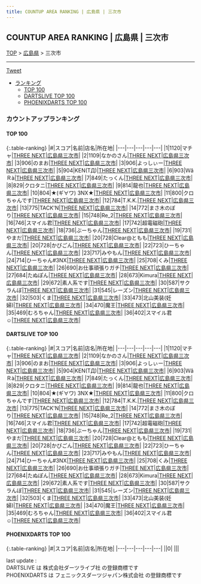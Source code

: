 ```yaml
---
title: COUNTUP AREA RANKING | 広島県 | 三次市
---
```

## COUNTUP AREA RANKING | 広島県 | 三次市

[TOP](/darts/rank/) > [広島県](/darts/rank/広島県/) > 三次市

___

<a href="https://twitter.com/share?ref_src=twsrc%5Etfw" data-text="COUNTUP AREA RANKING | 広島県三次市" class="twitter-share-button" data-hashtags="DARTSLIVE,PHOENIXDARTS,darts,ダーツ" data-show-count="false">Tweet</a>

* [ランキング](#カウントアップランキング)
    * [TOP 100](#top-100)
    * [DARTSLIVE TOP 100](#dartslive-top-100)
    * [PHOENIXDARTS TOP 100](#phoenixdarts-top-100)

### カウントアップランキング

#### TOP 100



{:.table-ranking}
|#|スコア|名前|店名|所在地|
|---|---|---|---|---|
|1|1120|<span class="rank-name-dl">マチャ</span>|<a href="https://search.dartslive.com/jp/shop/eae7c21fb1ffa372fec1ae84bb28bd87">THREE NEXT</a>|<a href="/darts/rank/広島県/三次市">広島県三次市</a>|
|2|1109|<span class="rank-name-dl">なかのさん</span>|<a href="https://search.dartslive.com/jp/shop/eae7c21fb1ffa372fec1ae84bb28bd87">THREE NEXT</a>|<a href="/darts/rank/広島県/三次市">広島県三次市</a>|
|3|906|<span class="rank-name-dl">のまお</span>|<a href="https://search.dartslive.com/jp/shop/eae7c21fb1ffa372fec1ae84bb28bd87">THREE NEXT</a>|<a href="/darts/rank/広島県/三次市">広島県三次市</a>|
|3|906|<span class="rank-name-dl">よっしぃー</span>|<a href="https://search.dartslive.com/jp/shop/eae7c21fb1ffa372fec1ae84bb28bd87">THREE NEXT</a>|<a href="/darts/rank/広島県/三次市">広島県三次市</a>|
|5|904|<span class="rank-name-dl">KEN(TД)</span>|<a href="https://search.dartslive.com/jp/shop/eae7c21fb1ffa372fec1ae84bb28bd87">THREE NEXT</a>|<a href="/darts/rank/広島県/三次市">広島県三次市</a>|
|6|903|<span class="rank-name-dl">ＷâＲà</span>|<a href="https://search.dartslive.com/jp/shop/eae7c21fb1ffa372fec1ae84bb28bd87">THREE NEXT</a>|<a href="/darts/rank/広島県/三次市">広島県三次市</a>|
|7|849|<span class="rank-name-dl">たっくん</span>|<a href="https://search.dartslive.com/jp/shop/eae7c21fb1ffa372fec1ae84bb28bd87">THREE NEXT</a>|<a href="/darts/rank/広島県/三次市">広島県三次市</a>|
|8|829|<span class="rank-name-dl">クロタニ</span>|<a href="https://search.dartslive.com/jp/shop/eae7c21fb1ffa372fec1ae84bb28bd87">THREE NEXT</a>|<a href="/darts/rank/広島県/三次市">広島県三次市</a>|
|9|814|<span class="rank-name-dl">龍也</span>|<a href="https://search.dartslive.com/jp/shop/eae7c21fb1ffa372fec1ae84bb28bd87">THREE NEXT</a>|<a href="/darts/rank/広島県/三次市">広島県三次市</a>|
|10|804|<span class="rank-name-dl">★(ギ∀ワ) 3NX★</span>|<a href="https://search.dartslive.com/jp/shop/eae7c21fb1ffa372fec1ae84bb28bd87">THREE NEXT</a>|<a href="/darts/rank/広島県/三次市">広島県三次市</a>|
|11|800|<span class="rank-name-dl">クロちゃんです</span>|<a href="https://search.dartslive.com/jp/shop/eae7c21fb1ffa372fec1ae84bb28bd87">THREE NEXT</a>|<a href="/darts/rank/広島県/三次市">広島県三次市</a>|
|12|784|<span class="rank-name-dl">T.K.K.</span>|<a href="https://search.dartslive.com/jp/shop/eae7c21fb1ffa372fec1ae84bb28bd87">THREE NEXT</a>|<a href="/darts/rank/広島県/三次市">広島県三次市</a>|
|13|775|<span class="rank-name-dl">TACK&#x27;N</span>|<a href="https://search.dartslive.com/jp/shop/eae7c21fb1ffa372fec1ae84bb28bd87">THREE NEXT</a>|<a href="/darts/rank/広島県/三次市">広島県三次市</a>|
|14|772|<span class="rank-name-dl">まさ木のぼり</span>|<a href="https://search.dartslive.com/jp/shop/eae7c21fb1ffa372fec1ae84bb28bd87">THREE NEXT</a>|<a href="/darts/rank/広島県/三次市">広島県三次市</a>|
|15|748|<span class="rank-name-dl">Re_2</span>|<a href="https://search.dartslive.com/jp/shop/eae7c21fb1ffa372fec1ae84bb28bd87">THREE NEXT</a>|<a href="/darts/rank/広島県/三次市">広島県三次市</a>|
|16|746|<span class="rank-name-dl">スマイル君</span>|<a href="https://search.dartslive.com/jp/shop/eae7c21fb1ffa372fec1ae84bb28bd87">THREE NEXT</a>|<a href="/darts/rank/広島県/三次市">広島県三次市</a>|
|17|742|<span class="rank-name-dl">超電磁砲</span>|<a href="https://search.dartslive.com/jp/shop/eae7c21fb1ffa372fec1ae84bb28bd87">THREE NEXT</a>|<a href="/darts/rank/広島県/三次市">広島県三次市</a>|
|18|736|<span class="rank-name-dl">ぶーちゃん</span>|<a href="https://search.dartslive.com/jp/shop/eae7c21fb1ffa372fec1ae84bb28bd87">THREE NEXT</a>|<a href="/darts/rank/広島県/三次市">広島県三次市</a>|
|19|731|<span class="rank-name-dl">やまだ</span>|<a href="https://search.dartslive.com/jp/shop/eae7c21fb1ffa372fec1ae84bb28bd87">THREE NEXT</a>|<a href="/darts/rank/広島県/三次市">広島県三次市</a>|
|20|728|<span class="rank-name-dl">Clear@ともも</span>|<a href="https://search.dartslive.com/jp/shop/eae7c21fb1ffa372fec1ae84bb28bd87">THREE NEXT</a>|<a href="/darts/rank/広島県/三次市">広島県三次市</a>|
|20|728|<span class="rank-name-dl">かびごん</span>|<a href="https://search.dartslive.com/jp/shop/eae7c21fb1ffa372fec1ae84bb28bd87">THREE NEXT</a>|<a href="/darts/rank/広島県/三次市">広島県三次市</a>|
|22|723|<span class="rank-name-dl">ひーちゃん</span>|<a href="https://search.dartslive.com/jp/shop/eae7c21fb1ffa372fec1ae84bb28bd87">THREE NEXT</a>|<a href="/darts/rank/広島県/三次市">広島県三次市</a>|
|23|717|<span class="rank-name-dl">みやもん</span>|<a href="https://search.dartslive.com/jp/shop/eae7c21fb1ffa372fec1ae84bb28bd87">THREE NEXT</a>|<a href="/darts/rank/広島県/三次市">広島県三次市</a>|
|24|714|<span class="rank-name-dl">ひーちゃん#3NX</span>|<a href="https://search.dartslive.com/jp/shop/eae7c21fb1ffa372fec1ae84bb28bd87">THREE NEXT</a>|<a href="/darts/rank/広島県/三次市">広島県三次市</a>|
|25|708|<span class="rank-name-dl">くみ</span>|<a href="https://search.dartslive.com/jp/shop/eae7c21fb1ffa372fec1ae84bb28bd87">THREE NEXT</a>|<a href="/darts/rank/広島県/三次市">広島県三次市</a>|
|26|690|<span class="rank-name-dl">お仕事頑張りガチ</span>|<a href="https://search.dartslive.com/jp/shop/eae7c21fb1ffa372fec1ae84bb28bd87">THREE NEXT</a>|<a href="/darts/rank/広島県/三次市">広島県三次市</a>|
|27|684|<span class="rank-name-dl">たぬぽん</span>|<a href="https://search.dartslive.com/jp/shop/eae7c21fb1ffa372fec1ae84bb28bd87">THREE NEXT</a>|<a href="/darts/rank/広島県/三次市">広島県三次市</a>|
|28|673|<span class="rank-name-dl">Kimura</span>|<a href="https://search.dartslive.com/jp/shop/eae7c21fb1ffa372fec1ae84bb28bd87">THREE NEXT</a>|<a href="/darts/rank/広島県/三次市">広島県三次市</a>|
|29|672|<span class="rank-name-dl">素人系です</span>|<a href="https://search.dartslive.com/jp/shop/eae7c21fb1ffa372fec1ae84bb28bd87">THREE NEXT</a>|<a href="/darts/rank/広島県/三次市">広島県三次市</a>|
|30|587|<span class="rank-name-dl">サクラんぼ</span>|<a href="https://search.dartslive.com/jp/shop/eae7c21fb1ffa372fec1ae84bb28bd87">THREE NEXT</a>|<a href="/darts/rank/広島県/三次市">広島県三次市</a>|
|31|545|<span class="rank-name-dl">レーズン</span>|<a href="https://search.dartslive.com/jp/shop/eae7c21fb1ffa372fec1ae84bb28bd87">THREE NEXT</a>|<a href="/darts/rank/広島県/三次市">広島県三次市</a>|
|32|503|<span class="rank-name-dl">くま</span>|<a href="https://search.dartslive.com/jp/shop/eae7c21fb1ffa372fec1ae84bb28bd87">THREE NEXT</a>|<a href="/darts/rank/広島県/三次市">広島県三次市</a>|
|33|473|<span class="rank-name-dl">北山美装(妊婦)</span>|<a href="https://search.dartslive.com/jp/shop/eae7c21fb1ffa372fec1ae84bb28bd87">THREE NEXT</a>|<a href="/darts/rank/広島県/三次市">広島県三次市</a>|
|34|470|<span class="rank-name-dl">魔王</span>|<a href="https://search.dartslive.com/jp/shop/eae7c21fb1ffa372fec1ae84bb28bd87">THREE NEXT</a>|<a href="/darts/rank/広島県/三次市">広島県三次市</a>|
|35|469|<span class="rank-name-dl">むろちゃん</span>|<a href="https://search.dartslive.com/jp/shop/eae7c21fb1ffa372fec1ae84bb28bd87">THREE NEXT</a>|<a href="/darts/rank/広島県/三次市">広島県三次市</a>|
|36|402|<span class="rank-name-dl">スマイル君☺︎</span>|<a href="https://search.dartslive.com/jp/shop/eae7c21fb1ffa372fec1ae84bb28bd87">THREE NEXT</a>|<a href="/darts/rank/広島県/三次市">広島県三次市</a>|


#### DARTSLIVE TOP 100



{:.table-ranking}
|#|スコア|名前|店名|所在地|
|---|---|---|---|---|
|1|1120|<span class="rank-name-dl">マチャ</span>|<a href="https://search.dartslive.com/jp/shop/eae7c21fb1ffa372fec1ae84bb28bd87">THREE NEXT</a>|<a href="/darts/rank/広島県/三次市">広島県三次市</a>|
|2|1109|<span class="rank-name-dl">なかのさん</span>|<a href="https://search.dartslive.com/jp/shop/eae7c21fb1ffa372fec1ae84bb28bd87">THREE NEXT</a>|<a href="/darts/rank/広島県/三次市">広島県三次市</a>|
|3|906|<span class="rank-name-dl">のまお</span>|<a href="https://search.dartslive.com/jp/shop/eae7c21fb1ffa372fec1ae84bb28bd87">THREE NEXT</a>|<a href="/darts/rank/広島県/三次市">広島県三次市</a>|
|3|906|<span class="rank-name-dl">よっしぃー</span>|<a href="https://search.dartslive.com/jp/shop/eae7c21fb1ffa372fec1ae84bb28bd87">THREE NEXT</a>|<a href="/darts/rank/広島県/三次市">広島県三次市</a>|
|5|904|<span class="rank-name-dl">KEN(TД)</span>|<a href="https://search.dartslive.com/jp/shop/eae7c21fb1ffa372fec1ae84bb28bd87">THREE NEXT</a>|<a href="/darts/rank/広島県/三次市">広島県三次市</a>|
|6|903|<span class="rank-name-dl">ＷâＲà</span>|<a href="https://search.dartslive.com/jp/shop/eae7c21fb1ffa372fec1ae84bb28bd87">THREE NEXT</a>|<a href="/darts/rank/広島県/三次市">広島県三次市</a>|
|7|849|<span class="rank-name-dl">たっくん</span>|<a href="https://search.dartslive.com/jp/shop/eae7c21fb1ffa372fec1ae84bb28bd87">THREE NEXT</a>|<a href="/darts/rank/広島県/三次市">広島県三次市</a>|
|8|829|<span class="rank-name-dl">クロタニ</span>|<a href="https://search.dartslive.com/jp/shop/eae7c21fb1ffa372fec1ae84bb28bd87">THREE NEXT</a>|<a href="/darts/rank/広島県/三次市">広島県三次市</a>|
|9|814|<span class="rank-name-dl">龍也</span>|<a href="https://search.dartslive.com/jp/shop/eae7c21fb1ffa372fec1ae84bb28bd87">THREE NEXT</a>|<a href="/darts/rank/広島県/三次市">広島県三次市</a>|
|10|804|<span class="rank-name-dl">★(ギ∀ワ) 3NX★</span>|<a href="https://search.dartslive.com/jp/shop/eae7c21fb1ffa372fec1ae84bb28bd87">THREE NEXT</a>|<a href="/darts/rank/広島県/三次市">広島県三次市</a>|
|11|800|<span class="rank-name-dl">クロちゃんです</span>|<a href="https://search.dartslive.com/jp/shop/eae7c21fb1ffa372fec1ae84bb28bd87">THREE NEXT</a>|<a href="/darts/rank/広島県/三次市">広島県三次市</a>|
|12|784|<span class="rank-name-dl">T.K.K.</span>|<a href="https://search.dartslive.com/jp/shop/eae7c21fb1ffa372fec1ae84bb28bd87">THREE NEXT</a>|<a href="/darts/rank/広島県/三次市">広島県三次市</a>|
|13|775|<span class="rank-name-dl">TACK&#x27;N</span>|<a href="https://search.dartslive.com/jp/shop/eae7c21fb1ffa372fec1ae84bb28bd87">THREE NEXT</a>|<a href="/darts/rank/広島県/三次市">広島県三次市</a>|
|14|772|<span class="rank-name-dl">まさ木のぼり</span>|<a href="https://search.dartslive.com/jp/shop/eae7c21fb1ffa372fec1ae84bb28bd87">THREE NEXT</a>|<a href="/darts/rank/広島県/三次市">広島県三次市</a>|
|15|748|<span class="rank-name-dl">Re_2</span>|<a href="https://search.dartslive.com/jp/shop/eae7c21fb1ffa372fec1ae84bb28bd87">THREE NEXT</a>|<a href="/darts/rank/広島県/三次市">広島県三次市</a>|
|16|746|<span class="rank-name-dl">スマイル君</span>|<a href="https://search.dartslive.com/jp/shop/eae7c21fb1ffa372fec1ae84bb28bd87">THREE NEXT</a>|<a href="/darts/rank/広島県/三次市">広島県三次市</a>|
|17|742|<span class="rank-name-dl">超電磁砲</span>|<a href="https://search.dartslive.com/jp/shop/eae7c21fb1ffa372fec1ae84bb28bd87">THREE NEXT</a>|<a href="/darts/rank/広島県/三次市">広島県三次市</a>|
|18|736|<span class="rank-name-dl">ぶーちゃん</span>|<a href="https://search.dartslive.com/jp/shop/eae7c21fb1ffa372fec1ae84bb28bd87">THREE NEXT</a>|<a href="/darts/rank/広島県/三次市">広島県三次市</a>|
|19|731|<span class="rank-name-dl">やまだ</span>|<a href="https://search.dartslive.com/jp/shop/eae7c21fb1ffa372fec1ae84bb28bd87">THREE NEXT</a>|<a href="/darts/rank/広島県/三次市">広島県三次市</a>|
|20|728|<span class="rank-name-dl">Clear@ともも</span>|<a href="https://search.dartslive.com/jp/shop/eae7c21fb1ffa372fec1ae84bb28bd87">THREE NEXT</a>|<a href="/darts/rank/広島県/三次市">広島県三次市</a>|
|20|728|<span class="rank-name-dl">かびごん</span>|<a href="https://search.dartslive.com/jp/shop/eae7c21fb1ffa372fec1ae84bb28bd87">THREE NEXT</a>|<a href="/darts/rank/広島県/三次市">広島県三次市</a>|
|22|723|<span class="rank-name-dl">ひーちゃん</span>|<a href="https://search.dartslive.com/jp/shop/eae7c21fb1ffa372fec1ae84bb28bd87">THREE NEXT</a>|<a href="/darts/rank/広島県/三次市">広島県三次市</a>|
|23|717|<span class="rank-name-dl">みやもん</span>|<a href="https://search.dartslive.com/jp/shop/eae7c21fb1ffa372fec1ae84bb28bd87">THREE NEXT</a>|<a href="/darts/rank/広島県/三次市">広島県三次市</a>|
|24|714|<span class="rank-name-dl">ひーちゃん#3NX</span>|<a href="https://search.dartslive.com/jp/shop/eae7c21fb1ffa372fec1ae84bb28bd87">THREE NEXT</a>|<a href="/darts/rank/広島県/三次市">広島県三次市</a>|
|25|708|<span class="rank-name-dl">くみ</span>|<a href="https://search.dartslive.com/jp/shop/eae7c21fb1ffa372fec1ae84bb28bd87">THREE NEXT</a>|<a href="/darts/rank/広島県/三次市">広島県三次市</a>|
|26|690|<span class="rank-name-dl">お仕事頑張りガチ</span>|<a href="https://search.dartslive.com/jp/shop/eae7c21fb1ffa372fec1ae84bb28bd87">THREE NEXT</a>|<a href="/darts/rank/広島県/三次市">広島県三次市</a>|
|27|684|<span class="rank-name-dl">たぬぽん</span>|<a href="https://search.dartslive.com/jp/shop/eae7c21fb1ffa372fec1ae84bb28bd87">THREE NEXT</a>|<a href="/darts/rank/広島県/三次市">広島県三次市</a>|
|28|673|<span class="rank-name-dl">Kimura</span>|<a href="https://search.dartslive.com/jp/shop/eae7c21fb1ffa372fec1ae84bb28bd87">THREE NEXT</a>|<a href="/darts/rank/広島県/三次市">広島県三次市</a>|
|29|672|<span class="rank-name-dl">素人系です</span>|<a href="https://search.dartslive.com/jp/shop/eae7c21fb1ffa372fec1ae84bb28bd87">THREE NEXT</a>|<a href="/darts/rank/広島県/三次市">広島県三次市</a>|
|30|587|<span class="rank-name-dl">サクラんぼ</span>|<a href="https://search.dartslive.com/jp/shop/eae7c21fb1ffa372fec1ae84bb28bd87">THREE NEXT</a>|<a href="/darts/rank/広島県/三次市">広島県三次市</a>|
|31|545|<span class="rank-name-dl">レーズン</span>|<a href="https://search.dartslive.com/jp/shop/eae7c21fb1ffa372fec1ae84bb28bd87">THREE NEXT</a>|<a href="/darts/rank/広島県/三次市">広島県三次市</a>|
|32|503|<span class="rank-name-dl">くま</span>|<a href="https://search.dartslive.com/jp/shop/eae7c21fb1ffa372fec1ae84bb28bd87">THREE NEXT</a>|<a href="/darts/rank/広島県/三次市">広島県三次市</a>|
|33|473|<span class="rank-name-dl">北山美装(妊婦)</span>|<a href="https://search.dartslive.com/jp/shop/eae7c21fb1ffa372fec1ae84bb28bd87">THREE NEXT</a>|<a href="/darts/rank/広島県/三次市">広島県三次市</a>|
|34|470|<span class="rank-name-dl">魔王</span>|<a href="https://search.dartslive.com/jp/shop/eae7c21fb1ffa372fec1ae84bb28bd87">THREE NEXT</a>|<a href="/darts/rank/広島県/三次市">広島県三次市</a>|
|35|469|<span class="rank-name-dl">むろちゃん</span>|<a href="https://search.dartslive.com/jp/shop/eae7c21fb1ffa372fec1ae84bb28bd87">THREE NEXT</a>|<a href="/darts/rank/広島県/三次市">広島県三次市</a>|
|36|402|<span class="rank-name-dl">スマイル君☺︎</span>|<a href="https://search.dartslive.com/jp/shop/eae7c21fb1ffa372fec1ae84bb28bd87">THREE NEXT</a>|<a href="/darts/rank/広島県/三次市">広島県三次市</a>|


#### PHOENIXDARTS TOP 100



{:.table-ranking}
|#|スコア|名前|店名|所在地|
|---|---|---|---|---|
||0|<span class="rank-name-dl"> </span>|<a href=""></a>|<a href="/darts/rank//"></a>|


<div class="footer border-top border-gray-light mt-5 pt-3 text-right text-gray">
    last update : <span style="font-weight: italic" id="foot_last_modified"></span><br />
    DARTSLIVE は 株式会社ダーツライブ社 の登録商標です<br />
    PHOENIXDARTS は フェニックスダーツジャパン株式会社 の登録商標です<br />
</div>

<script src="https://cdnjs.cloudflare.com/ajax/libs/jquery.tablesorter/2.31.3/js/jquery.tablesorter.min.js" integrity="sha512-qzgd5cYSZcosqpzpn7zF2ZId8f/8CHmFKZ8j7mU4OUXTNRd5g+ZHBPsgKEwoqxCtdQvExE5LprwwPAgoicguNg==" crossorigin="anonymous" referrerpolicy="no-referrer"></script>
<link rel="stylesheet" href="https://cdnjs.cloudflare.com/ajax/libs/jquery.tablesorter/2.31.3/css/theme.default.min.css" integrity="sha512-wghhOJkjQX0Lh3NSWvNKeZ0ZpNn+SPVXX1Qyc9OCaogADktxrBiBdKGDoqVUOyhStvMBmJQ8ZdMHiR3wuEq8+w==" crossorigin="anonymous" referrerpolicy="no-referrer" />
<script>
$(function() {
    $(".table-ranking").tablesorter({sortList:[[0, 0]]});
    $("#foot_last_modified").text(formatDate(new Date(document.lastModified), 'yyyy-MM-dd HH:mm:ss'));
});
</script>

<script async src="https://platform.twitter.com/widgets.js" charset="utf-8"></script>